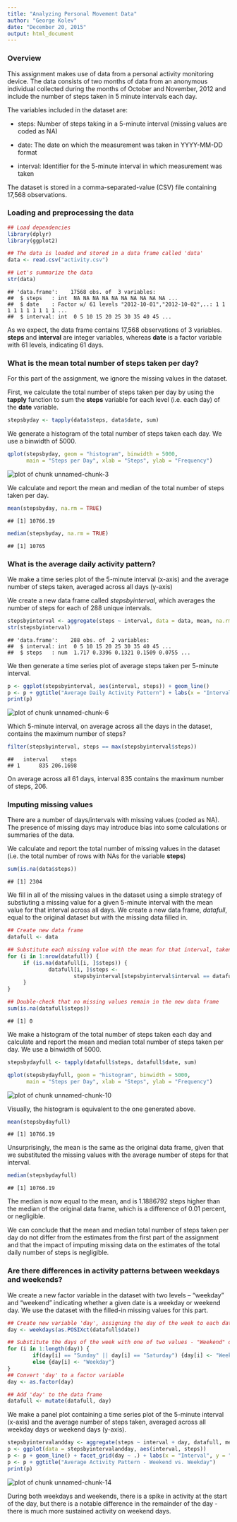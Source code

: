 ```yaml
---
title: "Analyzing Personal Movement Data"
author: "George Kolev"
date: "December 20, 2015"
output: html_document
---
```



### Overview
This assignment makes use of data from a personal activity monitoring device. The data consists of two months of data from an anonymous individual collected during the months of October and November, 2012 and include the number of steps taken in 5 minute intervals each day.

The variables included in the dataset are:

* steps: Number of steps taking in a 5-minute interval (missing values are coded as NA)

* date: The date on which the measurement was taken in YYYY-MM-DD format

* interval: Identifier for the 5-minute interval in which measurement was taken

The dataset is stored in a comma-separated-value (CSV) file containing 17,568 observations.

### Loading and preprocessing the data


```r
## Load dependencies
library(dplyr)
library(ggplot2)

## The data is loaded and stored in a data frame called 'data'
data <- read.csv("activity.csv")

## Let's summarize the data
str(data)
```

```
## 'data.frame':	17568 obs. of  3 variables:
##  $ steps   : int  NA NA NA NA NA NA NA NA NA NA ...
##  $ date    : Factor w/ 61 levels "2012-10-01","2012-10-02",..: 1 1 1 1 1 1 1 1 1 1 ...
##  $ interval: int  0 5 10 15 20 25 30 35 40 45 ...
```

As we expect, the data frame contains 17,568 observations of 3 variables.  **steps** and **interval** are integer variables, whereas **date** is a factor variable with 61 levels, indicating 61 days.

### What is the mean total number of steps taken per day?
For this part of the assignment, we ignore the missing values in the dataset.

First, we calculate the total number of steps taken per day by using the **tapply** function to sum the **steps** variable for each level (i.e. each day) of the **date** variable.

```r
stepsbyday <- tapply(data$steps, data$date, sum)
```

We generate a histogram of the total number of steps taken each day.  We use a binwidth of 5000.

```r
qplot(stepsbyday, geom = "histogram", binwidth = 5000, 
      main = "Steps per Day", xlab = "Steps", ylab = "Frequency")
```

![plot of chunk unnamed-chunk-3](figure/unnamed-chunk-3-1.png) 

We calculate and report the mean and median of the total number of steps taken per day.

```r
mean(stepsbyday, na.rm = TRUE)
```

```
## [1] 10766.19
```

```r
median(stepsbyday, na.rm = TRUE)
```

```
## [1] 10765
```

### What is the average daily activity pattern?

We make a time series plot of the 5-minute interval (x-axis) and the average number of steps taken, averaged across all days (y-axis)

We create a new data frame called *stepsbyinterval*, which averages the number of steps for each of 288 unique intervals.

```r
stepsbyinterval <- aggregate(steps ~ interval, data = data, mean, na.rm = TRUE)
str(stepsbyinterval)
```

```
## 'data.frame':	288 obs. of  2 variables:
##  $ interval: int  0 5 10 15 20 25 30 35 40 45 ...
##  $ steps   : num  1.717 0.3396 0.1321 0.1509 0.0755 ...
```

We then generate a time series plot of average steps taken per 5-minute interval.

```r
p <- ggplot(stepsbyinterval, aes(interval, steps)) + geom_line() 
p <- p + ggtitle("Average Daily Activity Pattern") + labs(x = "Interval", y = "No. of Steps")
print(p)
```

![plot of chunk unnamed-chunk-6](figure/unnamed-chunk-6-1.png) 

Which 5-minute interval, on average across all the days in the dataset, contains the maximum number of steps?

```r
filter(stepsbyinterval, steps == max(stepsbyinterval$steps))
```

```
##   interval    steps
## 1      835 206.1698
```
On average across all 61 days, interval 835 contains the maximum number of steps, 206.

### Imputing missing values

There are a number of days/intervals with missing values (coded as NA). The presence of missing days may introduce bias into some calculations or summaries of the data.

We calculate and report the total number of missing values in the dataset (i.e. the total number of rows with NAs for the variable **steps**)

```r
sum(is.na(data$steps))
```

```
## [1] 2304
```

We fill in all of the missing values in the dataset using a simple strategy of substiuting a missing value for a given 5-minute interval with the mean value for that interval across all days.  We create a new data frame, *datafull*, equal to the original dataset but with the missing data filled in.


```r
## Create new data frame
datafull <- data

## Substitute each missing value with the mean for that interval, taken from the stepsbyinterval data frame
for (i in 1:nrow(datafull)) {
     if (is.na(datafull[i, ]$steps)) {
             datafull[i, ]$steps <- 
                     stepsbyinterval[stepsbyinterval$interval == datafull[i, ]$interval, ]$steps
     }
}

## Double-check that no missing values remain in the new data frame
sum(is.na(datafull$steps))
```

```
## [1] 0
```

We make a histogram of the total number of steps taken each day and calculate and report the mean and median total number of steps taken per day. We use a binwidth of 5000.


```r
stepsbydayfull <- tapply(datafull$steps, datafull$date, sum)

qplot(stepsbydayfull, geom = "histogram", binwidth = 5000, 
      main = "Steps per Day", xlab = "Steps", ylab = "Frequency")
```

![plot of chunk unnamed-chunk-10](figure/unnamed-chunk-10-1.png) 

Visually, the histogram is equivalent to the one generated above.


```r
mean(stepsbydayfull)
```

```
## [1] 10766.19
```
Unsurprisingly, the mean is the same as the original data frame, given that we substituted the missing values with the average number of steps for that interval.


```r
median(stepsbydayfull)
```

```
## [1] 10766.19
```
The median is now equal to the mean, and is 1.1886792 steps higher than the median of the original data frame, which is a difference of 0.01 percent, or negligible.

We can conclude that the mean and median total number of steps taken per day do not differ from the estimates from the first part of the assignment and that the impact of imputing missing data on the estimates of the total daily number of steps is negligible.

### Are there differences in activity patterns between weekdays and weekends?

We create a new factor variable in the dataset with two levels – “weekday” and “weekend” indicating whether a given date is a weekday or weekend day. We use the dataset with the filled-in missing values for this part.

```r
## Create new variable 'day', assigning the day of the week to each date
day <- weekdays(as.POSIXct(datafull$date))

## Substitute the days of the week with one of two values - "Weekend" or "Weekday"
for (i in 1:length(day)) {
        if(day[i] == "Sunday" || day[i] == "Saturday") {day[i] <- "Weekend"}
        else {day[i] <- "Weekday"}
}
## Convert 'day' to a factor variable
day <- as.factor(day)

## Add 'day' to the data frame
datafull <- mutate(datafull, day)
```

We make a panel plot containing a time series plot of the 5-minute interval (x-axis) and the average number of steps taken, averaged across all weekday days or weekend days (y-axis).


```r
stepsbyintervalandday <- aggregate(steps ~ interval + day, datafull, mean)
p <- ggplot(data = stepsbyintervalandday, aes(interval, steps)) 
p <- p + geom_line() + facet_grid(day ~ .) + labs(x = "Interval", y = "Steps") 
p <- p + ggtitle("Average Activity Pattern - Weekend vs. Weekday")
print(p)
```

![plot of chunk unnamed-chunk-14](figure/unnamed-chunk-14-1.png) 

During both weekdays and weekends, there is a spike in activity at the start of the day, but there is a notable difference in the remainder of the day - there is much more sustained activity on weekend days.

